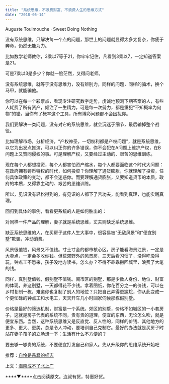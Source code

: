 ```yaml
---
title: "系统思维，不浪费财富、不浪费人生的思维方式"
date: "2018-05-14"
---
```


Auguste Toulmouche · Sweet Doing Nothing

没有系统思维，只解决每一个点的问题，那世上的问题就显得太多太复杂，你疲于奔命，仍然无能为力。

比如数学老师教你，3乘以7等于21，你牢牢记住，凡看到3乘以7，一定知道答案是21。

可是7乘以3是多少？你就一脸茫然，又得问老师。

没有系统思维，就等于没有思维力，没有辨别力，同样的问题，同样的骗术，换个马甲，就能骗他。

你可以在每一个彩票点，看现专注研究数字走势，虔诚地预测下期答案的人，有些人耗费了所有资产，倾注了一生精力，可是每一次努力，都是重犯“不知概率为何物”的错。当你有了概率这个工具，所有博彩问题都不会困扰你。

我们要解决一类问题，没有对它的系统思维，就会沉迷于细节，最后输掉整个战役。

比如理解市场，分析经济，“产权神圣，一切权利都是产权问题”，就是系统思维，以它为出发点推演，可以纠正你的许多错误，你不会犯在A问题上维护产权，在B问题上又赞同侵权的事。可是理解产权，又要经过主动的、艰苦的思维训练。

现在每个人都想投资，每个人都害怕资产缩水，每个人都要面临这个时代大问题：在政府拥有铸币特权的时代，如何投资？你理解了通货膨胀，你就理解了投资，任何具体政策的变动，都不会迷惑你。而要理解通货膨胀，又要知道货币的本质，政府的本质，又得靠主动的、艰苦的思维训练。

所以，见识没有轻松得到的，有见识的人都下了苦功夫，能看到真理，也能实践真理。

回归到具体的事例，看看更系统的人是如何胜出的：

对同样一件产品的理解，妻子就是系统思维，丈夫则缺乏系统思维。

缺乏系统思维的人，在买房子这件人生大事中，很容易被“无敌风景”和“便宜别墅”欺骗，冲动消费。

风景很值钱，风景又不值钱。寸土寸金的都市核心区，房子能看海景江景，一定是大卖点，一定会多收你钱。但荒郊野外的风景房，三天后看习惯了，没得吃没得玩，钟点工不愿来，孩子没地方读书，怎么办？不得不乖乖搬回城里，浪费了大笔的钱。

同样，真别墅值钱，假别墅不值钱。闹市区的别墅，那是少数人身份、地位、财富的体现，养这别墅，一天都得花不少钱。拿着图纸，你花百分之一的价钱，可以在乡村复制一栋，难道你也复制了别人的地位？只把自己弄得更尴尬，你从此变成一个更忙碌的钟点工和水电工，天天开车几小时回家伺候那栋假别墅。

价格是最好的筛选机制，财富是一个系统。郊区的别墅，价格不如城区的一小套房子，这就是房子代表的系统不同，贵有贵的道理，便宜的东西，无论怎么吹，就是便宜东西。当然，这种系统思维又是反直觉、反人性的，同样的价钱、其他地方的更多、更大、更美，总是令人冲动，要培训自己克制它。最好的办法就是买房子时站在妻子孩子的立场想一下：生活有什么不方便的？

要去够一够贵的系统，不要便宜打发自己和家人。先从升级你的思维系统开始吧

推荐：[自怜是愚蠢的标志](http://mp.weixin.qq.com/s?__biz=MjM5NDU0Mjk2MQ==&mid=2651622306&idx=1&sn=07e0f74ef8ee14d9bd5559a23a189aa9&scene=21#wechat_redirect)

上文：[海南成不了北上广](http://mp.weixin.qq.com/s?__biz=MjM5NDU0Mjk2MQ==&mid=2651627673&idx=1&sn=ffc5c89bf59db7934d1fb034f999ac5d&chksm=bd7e24878a09ad91690057967bcea857476c8b8d0ffbce9cd8837c261759dd42c72fa836ec21&scene=21#wechat_redirect)

****▼****点击阅读原文。连叔有货，特惠好货。
